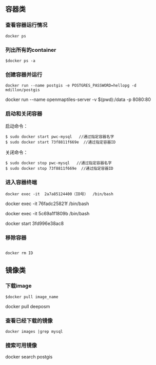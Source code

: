 ## 容器类

### 查看容器运行情况

```
docker ps 
```

### 列出所有的container

```
$docker ps -a 
```

### 创建容器并运行



```shell
docker run --name postgis -e POSTGRES_PASSWORD=hellopg -d mdillon/postgis
```

docker run --name openmaptiles-server -v $(pwd):/data -p 8080:80



### 启动和关闭容器

启动命令：

```
$ sudo docker start pwc-mysql   //通过指定容器名字
$ sudo docker start 73f8811f669e  //通过指定容器ID
```

关闭命令：

```
$ sudo docker stop pwc-mysql   //通过指定容器名字
$ sudo docker stop 73f8811f669e  //通过指定容器ID
```



### 进入容器终端

```
docker exec -it  2a7a85124400（ID号）  /bin/bash
```

docker exec -it  76fadc25821f  /bin/bash

docker exec -it 5c69a1f1809b  /bin/bash

docker start 3fd996e38ac8



### 移除容器

```

docker rm ID
```

## 镜像类

### 下载image

```
$docker pull image_name
```

docker pull deeposm

### 查看已经下载的镜像

```
docker images |grep mysql

```



### 搜索可用镜像

docker search postgis





